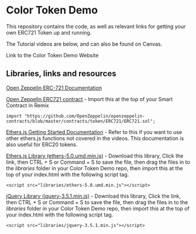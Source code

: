 # Color Token Demo

This repository contains the code, as well as relevant links for getting your own ERC721 Token up and running.

The Tutorial videos are below, and can also be found on Canvas.

Link to the Color Token Demo Website


## Libraries, links and resources

[Open Zeppelin ERC-721 Documentation](https://docs.openzeppelin.com/contracts/3.x/erc721)

[Open Zeppelin ERC721 contract](https://github.com/OpenZeppelin/openzeppelin-contracts/blob/master/contracts/token/ERC721/ERC721.sol) - Import this at the top of your Smart Contract in Remix 
``` 
import "https://github.com/OpenZeppelin/openzeppelin-contracts/blob/master/contracts/token/ERC721/ERC721.sol";
```
[Ethers.js Getting Started Documentation](https://github.com/ethers-io/ethers.js/tree/master/docs/v5/getting-started) - Refer to this if you want to use other ethers.js functions not covered in the videos. This documentation is also useful for ERC20 tokens.

[Ethers.js Library (ethers-5.0.umd.min.js)](https://cdn.ethers.io/lib/ethers-5.0.umd.min.js) - Download this library, Click the link, then CTRL + S or Command + S to save the file, then drag the files in to the _libraries_ folder in your Color Token Demo repo, then import this at the top of your index.html with the following script tag.
```
<script src="libraries/ethers-5.0.umd.min.js"></script>
```

[jQuery Library (jquery-3.5.1.min.js)](https://code.jquery.com/jquery-3.5.1.min.js) - Download this library, Click the link, then CTRL + S or Command + S to save the file, then drag the files in to the _libraries_ folder in your Color Token Demo repo, then import this at the top of your index.html with the following script tag.
```
<script src="libraries/jquery-3.5.1.min.js"></script>
```